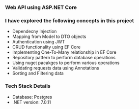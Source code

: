 ### Web API using ASP.NET Core

### I have explored the following concepts in this project
- Dependecny Injection
- Mapping from Model to DTO objects
- Authentication using JWT
- CRUD functionality using EF Core
- Implementing One-To-Many relationship in EF Core
- Repository pattern to perform database operations
- Using nuget pacakges to perform various operations
- Validating requests data using Annotations
- Sorting and Filtering data

### Tech Stack Details
- Database: Postgres
- .NET version: 7.0.11
